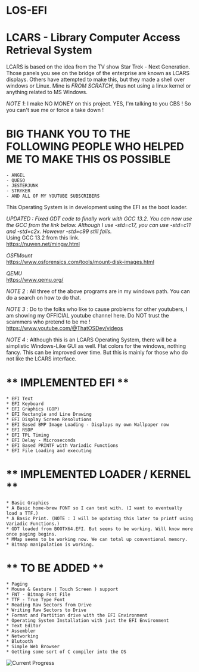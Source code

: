 # LOS-EFI
# **LCARS - Library Computer Access Retrieval System**  
  
LCARS is based on the idea from the TV show Star Trek - Next Generation. Those panels you see on the bridge of the enterprise are known as LCARS displays. Others have attempted to make this, but they made a shell over windows or Linux. Mine is *FROM SCRATCH*, thus not using a linux kernel or anything related to MS Windows.  
  
*NOTE 1*: I make NO MONEY on this project. YES, I'm talking to you CBS ! So you can't sue me or force a take down !  
  
  
# BIG THANK YOU TO THE FOLLOWING PEOPLE WHO HELPED ME TO MAKE THIS OS POSSIBLE
	- ANGEL  
	- QUESO  
	- JESTERJUNK  
	- STRYKER  
	- AND ALL OF MY YOUTUBE SUBSCRIBERS  
  
This Operating System is in development using the EFI as the boot loader.  
  
*UPDATED : Fixed GDT code to finally work with GCC 13.2. You can now use the GCC from the link below. Although I use -std=c17, you can use -std=c11 and -std=c2x. However -std=c99 still fails.*  
Using GCC 13.2 from this link.  
https://nuwen.net/mingw.html 
  
*OSFMount*  
https://www.osforensics.com/tools/mount-disk-images.html  
  
*QEMU*  
https://www.qemu.org/  
  
*NOTE 2* : All three of the above programs are in my windows path. You can do a search on how to do that.  
  
*NOTE 3* : Do to the folks who like to cause problems for other youtubers, I am showing my OFFICIAL youtube channel here. Do NOT trust the scammers who pretend to be me !  
https://www.youtube.com/@ThatOSDev/videos  
  
*NOTE 4* : Although this is an LCARS Operating System, there will be a simplistic Windows-Like GUI as well. Flat colors for the windows, nothing fancy. This can be improved over time. But this is mainly for those who do not like the LCARS interface.  
  
  
# ** IMPLEMENTED EFI **  

	* EFI Text
	* EFI Keyboard
	* EFI Graphics (GOP)
	* EFI Rectangle and Line Drawing
	* EFI Display Screen Resolutions
	* EFI Based BMP Image Loading - Displays my own Wallpaper now
	* EFI RSDP
	* EFI TPL Timing
	* EFI Delay - Microseconds
	* EFI Based PRINTF with Variadic Functions
	* EFI File Loading and executing  
  
# ** IMPLEMENTED LOADER / KERNEL **  

	* Basic Graphics  
	* A Basic home-brew FONT so I can test with. (I want to eventually load a TTF.)  
	* A Basic Print. (NOTE : I will be updating this later to printf using Variadic Functions.)
	* GDT loaded from BOOTX64.EFI. But seems to be working. Will know more once paging begins.  
	* MMap seems to be working now. We can total up conventional memory.  
	* Bitmap manipulation is working.  
  
# ** TO BE ADDED **  

	* Paging  
	* Mouse & Gesture ( Touch Screen ) support
	* FNT - Bitmap Font File
	* TTF - True Type Font
	* Reading Raw Sectors from Drive  
	* Writing Raw Sectors to Drive  
	* Format and Partition drive with the EFI Environment  
	* Operating System Installation with just the EFI Environment  
	* Text Editor  
	* Assembler  
	* Networking  
	* Blutooth  
	* Simple Web Browser  
	* Getting some sort of C compiler into the OS  

![Current Progress](progress1.png)  
 
